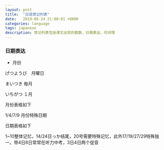 ```yaml
---
layout: post
title:  "日语常记列表"
date:   2019-06-24 21:00:01 +0800
categories: language
tags: japanese
description: 常记列表包括课文出现的数数、日期表达、时间等
---
```

### 日期表达

* 月份

げつようび　月曜日

まいつき    毎月

いちがつ    １月

月份表格如下

1/4/7/9 月份特殊日期

日期表格如下

1~10整体记忆，14/24日っか结尾，20号需要特殊记忆，此外17/19/27/29特殊独一。带4日8日常常在听力中考，3日4日两个促音
